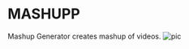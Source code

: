 # MASHUPP
Mashup Generator creates mashup of videos. 
![pic](https://github.com/user-attachments/assets/e0b30669-d0a6-4208-9a04-fbfce1770078)
